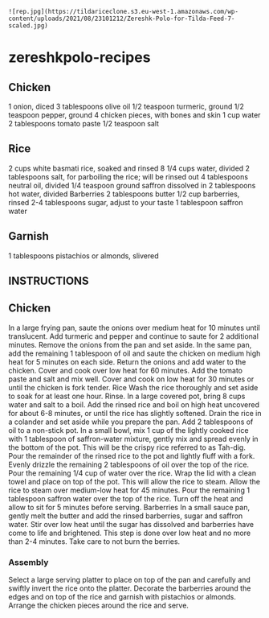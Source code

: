 
	![rep.jpg](https://tildariceclone.s3.eu-west-1.amazonaws.com/wp-content/uploads/2021/08/23101212/Zereshk-Polo-for-Tilda-Feed-7-scaled.jpg)


# zereshkpolo-recipes
## Chicken
1 onion, diced
3 tablespoons olive oil
1/2 teaspoon turmeric, ground
1/2 teaspoon pepper, ground
4 chicken pieces, with bones and skin
1 cup water
2 tablespoons tomato paste
1/2 teaspoon salt
## Rice
2 cups white basmati rice, soaked and rinsed
8 1/4 cups water, divided
2 tablespoons salt, for parboiling the rice; will be rinsed out
4 tablespoons neutral oil, divided
1/4 teaspoon ground saffron dissolved in 2 tablespoons hot water, divided
Barberries
2 tablespoons butter
1/2 cup barberries, rinsed
2-4 tablespoons sugar, adjust to your taste
1 tablespoon saffron water
## Garnish
1 tablespoons pistachios or almonds, slivered
## INSTRUCTIONS
 
## Chicken
In a large frying pan, saute the onions over medium heat for 10 minutes until translucent. Add turmeric and pepper and continue to saute for 2 additional minutes.
Remove the onions from the pan and set aside.
In the same pan, add the remaining 1 tablespoon of oil and saute the chicken on medium high heat for 5 minutes on each side.
Return the onions and add water to the chicken. Cover and cook over low heat for 60 minutes.
Add the tomato paste and salt and mix well. Cover and cook on low heat for 30 minutes or until the chicken is fork tender.
Rice
Wash the rice thoroughly and set aside to soak for at least one hour. Rinse.
In a large covered pot, bring 8 cups water and salt to a boil. Add the rinsed rice and boil on high heat uncovered for about 6-8 minutes, or until the rice has slightly softened.
Drain the rice in a colander and set aside while you prepare the pan.
Add 2 tablespoons of oil to a non-stick pot.
In a small bowl, mix 1 cup of the lightly cooked rice with 1 tablespoon of saffron-water mixture, gently mix and spread evenly in the bottom of the pot. This will be the crispy rice referred to as Tah-dig.
Pour the remainder of the rinsed rice to the pot and lightly fluff with a fork.
Evenly drizzle the remaining 2 tablespoons of oil over the top of the rice.
Pour the remaining 1/4 cup of water over the rice. Wrap the lid with a clean towel and place on top of the pot. This will allow the rice to steam.
Allow the rice to steam over medium-low heat for 45 minutes.
Pour the remaining 1 tablespoon saffron water over the top of the rice. Turn off the heat and allow to sit for 5 minutes before serving.
Barberries
In a small sauce pan, gently melt the butter and add the rinsed barberries, sugar and saffron water.
Stir over low heat until the sugar has dissolved and barberries have come to life and brightened.
This step is done over low heat and no more than 2-4 minutes. Take care to not burn the berries.
### Assembly
Select a large serving platter to place on top of the pan and carefully and swiftly invert the rice onto the platter.
Decorate the barberries around the edges and on top of the rice and garnish with pistachios or almonds.
Arrange the chicken pieces around the rice and serve.
